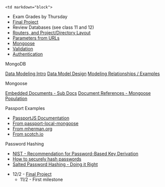 	<td markdown="block">

* Exam Grades by Thursday
* [Final Project](final-project.html)
* Review Databases (see class 11 and 12)
* [Routers, and Project/Directory Layout](slides/15/layout.html)
* [Parameters from URLs](slides/15/params.html)
* [Mongoose](slides/15/mongoose.html)
* [Validation](slides/15/validation.html)
* [Authentication](slides/15/auth.html)

<!-- 
* [](slides//.html)
* [](slides//.html)
-->
</td>
	<td markdown="block">
MongoDB

[Data Modeling Intro](https://docs.mongodb.com/manual/core/data-modeling-introduction/)
[Data Model Design](https://docs.mongodb.com/v3.2/core/data-model-design/)
[Modeling Relationships / Examples](https://docs.mongodb.com/v3.2/applications/data-models-relationships/)

Mongoose

[Embedded Documents - Sub Docs](http://mongoosejs.com/docs/subdocs.html) 
[Document References - Mongoose Population](http://mongoosejs.com/docs/populate.html) 

Passport Examples

* [PassportJS Documentation](http://passportjs.org/docs)
* [From passport-local-mongoose](https://github.com/saintedlama/passport-local-mongoose/tree/master/examples/login)
* [From mherman.org](http://mherman.org/blog/2015/01/31/local-authentication-with-passport-and-express-4/#.VjGSOq6rSRs)
* [From scotch.io](http://scotch.io/tutorials/javascript/easy-node-authentication-setup-and-local)

Password Hashing

* [NIST - Recommendation for Password-Based Key Derivation](http://csrc.nist.gov/publications/nistpubs/800-132/nist-sp800-132.pdf)
* [How to securely hash passwords](http://security.stackexchange.com/questions/211/how-to-securely-hash-passwords)              
* [Salted Password Hashing - Doing it Right](https://crackstation.net/hashing-security.htm)

</td>
	<td markdown="block">

* 12/2 - [Final Project](final-project.html)
    * 11/2 - First milestone

</td>
